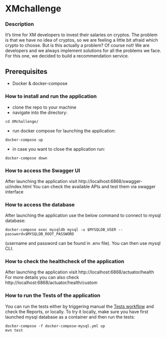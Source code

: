 # XMchallenge
### Description
It’s time for XM developers to invest their salaries on cryptos. The problem is that we have no
idea of cryptos, so we are feeling a little bit afraid which crypto to choose. But is this actually a
problem? Of course not! We are developers and we always implement solutions for all the
problems we face.
For this one, we decided to build a recommendation service.

## Prerequisites
* Docker & docker-compose

### How to install and run the application
* clone the repo to your machine
* navigate into the directory: 
```
cd XMchallenge/
```
* run docker compose for launching the application:
```
docker-compose up
```
* in case you want to close the application run:
```
docker-compose down
```

### How to access the Swagger UI
After launching the application visit http://localhost:6868/swagger-ui/index.html
You can check the available APIs and test them via swagger interface

### How to access the database
After launching the application use the below command to connect to mysql database:
```
docker-compose exec mysqldb mysql -u $MYSQLDB_USER --password=$MYSQLDB_ROOT_PASSWORD
```
(username and password can be found in .env file). You can then use mysql CLI. 

### How to check the healthcheck of the application
After launching the application visit http://localhost:6868/actuator/health
For more details you can also check http://localhost:6868/actuator/health/custom

### How to run the Tests of the application
You can run the tests either by triggering manual the [Tests workflow](https://github.com/kevag4/XMchallenge/actions/workflows/tests.yml) and check the Reports, or locally. To try it locally, make sure you have first launched mysql database as a container and then run the tests:
```
docker-compose -f docker-compose-mysql.yml up
mvn test
```